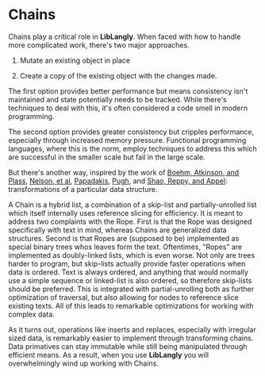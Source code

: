 ﻿# Chains

Chains play a critical role in **LibLangly**. When faced with how to handle more complicated work, there's two major approaches.

1. Mutate an existing object in place

2. Create a copy of the existing object with the changes made.

The first option provides better performance but means consistency isn't maintained and state potentially needs to be tracked. While there's techniques to deal with this, it's often considered a code smell in modern programming.

The second option provides greater consistency but cripples performance, especially through increased memory pressure. Functional programming languages, where this is the norm, employ techniques to address this which are successful in the smaller scale but fail in the large scale.

But there's another way, inspired by the work of [Boehm, Atkinson, and Plass](https://citeseer.ist.psu.edu/viewdoc/download?doi=10.1.1.14.9450&rep=rep1&type=pdf), [Nelson, et al](http://www.eastgate.com/catalog/LiteraryMachines.html), [Papadakis](https://cs.uwaterloo.ca/research/tr/1993/28/root2side.pdf), [Pugh](https://dl.acm.org/doi/10.1145/78973.78977), and [Shao, Reppy, and Appel](https://dl.acm.org/doi/10.1145/182409.182453): transformations of a particular data structure.

A Chain is a hybrid list, a combination of a skip-list and partially-unrolled list which itself internally uses reference slicing for efficiency. It is meant to address two complaints with the Rope. First is that the Rope was designed specifically with text in mind, whereas Chains are generalized data structures. Second is that Ropes are (supposed to be) implemented as special binary trees whos leaves form the text. Oftentimes, "Ropes" are implemented as doubly-linked lists, which is even worse. Not only are trees harder to program, but skip-lists actually provide faster operations when data is ordered. Text is always ordered, and anything that would normally use a simple sequence or linked-list is also ordered, so therefore skip-lists should be preferred. This is integrated with partial-unrolling both as further optimization of traversal, but also allowing for nodes to reference slice existing texts. All of this leads to remarkable optimizations for working with complex data.

As it turns out, operations like inserts and replaces, especially with irregular sized data, is remarkably easier to implement through transforming chains. Data primatives can stay immutable while still being manipulated through efficient means. As a result, when you use **LibLangly** you will overwhelmingly wind up working with Chains.